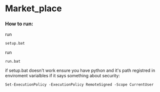 # Market_place
### How to run:
run
```
setup.bat
```
run
```
run.bat
```
if setup.bat doesn't work ensure you have python and it's path registred in enviroment varialbles if it says something about security:
```
Set-ExecutionPolicy -ExecutionPolicy RemoteSigned -Scope CurrentUser
```
